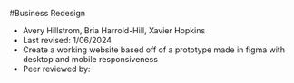 #Business Redesign
+ Avery Hillstrom, Bria Harrold-Hill, Xavier Hopkins
+ Last revised: 1/06/2024
+ Create a working website based off of a prototype made in figma with desktop and mobile responsiveness
+ Peer reviewed by: 
